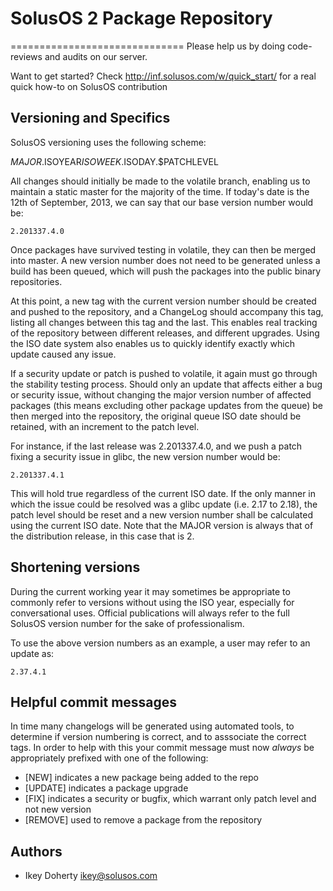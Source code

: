 # SolusOS 2 Package Repository
==============================
Please help us by doing code-reviews and audits on our server.

Want to get started? Check http://inf.solusos.com/w/quick_start/ for
a real quick how-to on SolusOS contribution


Versioning and Specifics
------------------------
SolusOS versioning uses the following scheme:

 $MAJOR.$ISOYEAR$ISOWEEK.$ISODAY.$PATCHLEVEL

All changes should initially be made to the volatile branch, enabling us to
maintain a static master for the majority of the time. If today's date is
the 12th of September, 2013, we can say that our base version number would be:

    2.201337.4.0

Once packages have survived testing in volatile, they can then be merged into
master. A new version number does not need to be generated unless a build has
been queued, which will push the packages into the public binary repositories.

At this point, a new tag with the current version number should be created and
pushed to the repository, and a ChangeLog should accompany this tag, listing all
changes between this tag and the last. This enables real tracking of the repository
between different releases, and different upgrades. Using the ISO date system also
enables us to quickly identify exactly which update caused any issue.

If a security update or patch is pushed to volatile, it again must go through the
stability testing process. Should only an update that affects either a bug or security
issue, without changing the major version number of affected packages (this means excluding
other package updates from the queue) be then merged into the repository, the original
queue ISO date should be retained, with an increment to the patch level.

For instance, if the last release was 2.201337.4.0, and we push a patch fixing a security
issue in glibc, the new version number would be:

    2.201337.4.1

This will hold true regardless of the current ISO date. If the only manner in which the issue
could be resolved was a glibc update (i.e. 2.17 to 2.18), the patch level should be reset and
a new version number shall be calculated using the current ISO date. Note that the MAJOR
version is always that of the distribution release, in this case that is 2.

Shortening versions
-------------------
During the current working year it may sometimes be appropriate to commonly refer to versions
without using the ISO year, especially for conversational uses. Official publications will always
refer to the full SolusOS version number for the sake of professionalism.

To use the above version numbers as an example, a user may refer to an update as:

    2.37.4.1

Helpful commit messages
-----------------------
In time many changelogs will be generated using automated tools, to determine if version numbering
is correct, and to asssociate the correct tags. In order to help with this your commit message
must now *always* be appropriately prefixed with one of the following:

 * [NEW] indicates a new package being added to the repo
 * [UPDATE] indicates a package upgrade
 * [FIX] indicates a security or bugfix, which warrant only patch level and not new version
 * [REMOVE] used to remove a package from the repository


Authors
-------

 * Ikey Doherty <ikey@solusos.com>
